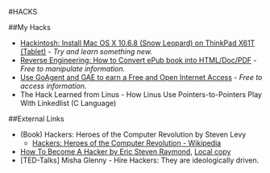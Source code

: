 <!DOCTYPE html PUBLIC "-//W3C//DTD XHTML 1.0 Transitional//EN" "http://www.w3.org/TR/xhtml1/DTD/xhtml1-transitional.dtd"><?xml version="1.0" encoding="utf-8"?><html xmlns="http://www.w3.org/1999/xhtml" xml:lang="en" lang="en">
<head>
	<meta charset='utf-8'>
	<meta name="viewport" content="width=device-width, initial-scale=1.0, maximum-scale=1.0">
    <title>Hacks - Hacker &amp; Hacking</title>
    <link id="MainCSS" type="text/css" rel="stylesheet" href="../static/stylesheets/main.css"/><script type="text/javascript" src=""></script>
</head><body>


#HACKS
<!-- [Post name directly showed to readers][ref: I use working time range and keyword, 1.help me remember, 2.good way to organize.] -->
<!-- [ref]: "" -->

##My Hacks
* [Hackintosh: Install Mac OS X 10.6.8 (Snow Leopard) on ThinkPad X61T (Tablet)][2013-06-01 - 2013-06-08 Hackintosh] - _Try and learn something new._
* [Reverse Engineering: How to Convert ePub book into HTML/Doc/PDF][2012-12-13 epub] - _Free to manipulate information._
* [Use GoAgent and GAE to earn a Free and Open Internet Access][2011-07-11 GoAgent] - _Free to access information._
* The Hack Learned from Linus - How Linus Use Pointers-to-Pointers Play With Linkedlist (C Language)

<!-- ref -->

[2013-06-01 - 2013-06-08 Hackintosh]: http://xuelianghan.tumblr.com/post/52456030005/hack-hackintosh-install-mac-os-x-10-6-8-snow "Hackintosh: Install Mac OS X 10.6.8 (Snow Leopard) on ThinkPad X61T (Tablet)"
[2012-12-13 epub]: ./reverse-engineering-how-to-convert-epub-book-into-html-doc-pdf.html "Reverse Engineering: How to Convert ePub book into HTML/Doc/PDF"
[2011-07-11 GoAgent]: ./use-goagent-and-gae-to-setup-a-free-and-open-internet-access.html "Use GoAgent and GAE to earn a Free and Open Internet Access"



##External Links
* (Book) Hackers: Heroes of the Computer Revolution by Steven Levy
  * [Hackers: Heroes of the Computer Revolution - Wikipedia](http://en.wikipedia.org/wiki/Hackers:_Heroes_of_the_Computer_Revolution)
* [How To Become A Hacker by Eric Steven Raymond](), [Local copy](../files/documents/how-to-become-a-hacker.html)
* [TED-Talks] Misha Glenny - Hire Hackers: They are ideologically driven.


<!-- Backup of original HTML code
<li> <a date="2013-06-08" href="http://xuelianghan.tumblr.com/post/52456030005/hack-hackintosh-install-mac-os-x-10-6-8-snow">Hackintosh - Install Mac OS X 10.6.8 (Snow Leopard) on ThinkPad X61T (Tablet)</a> :Try and learn something new.</li>
<li> <a date="2012-12-13" href="./hacks/reverse-engineering-how-to-convert-epub-book-into-html-doc-pdf.html">Reverse Engineering: How to Convert ePub book into HTML/Doc/PDF</a>: Free to manipulate information.</li>
<li> <a date="2011-07-11" href="./hacks/use-goagent-and-gae-to-setup-a-free-and-open-internet-access.html">Use GoAgent and GAE to earn a Free and Open Internet Access</a>: Free to access information.</li>
<li>The Hack Learned from Linus - How Linus Use Pointers-to-Pointers Play With Linkedlist (C Language)</li>
-->

</body></html>